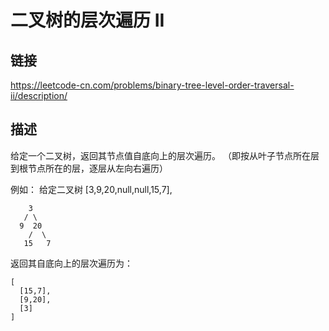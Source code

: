 # 二叉树的层次遍历 II

## 链接
https://leetcode-cn.com/problems/binary-tree-level-order-traversal-ii/description/

## 描述


给定一个二叉树，返回其节点值自底向上的层次遍历。 （即按从叶子节点所在层到根节点所在的层，逐层从左向右遍历）  

例如：
给定二叉树 [3,9,20,null,null,15,7],
```text
    3
   / \
  9  20
    /  \
   15   7
```   
返回其自底向上的层次遍历为：
```text
[
  [15,7],
  [9,20],
  [3]
]
```